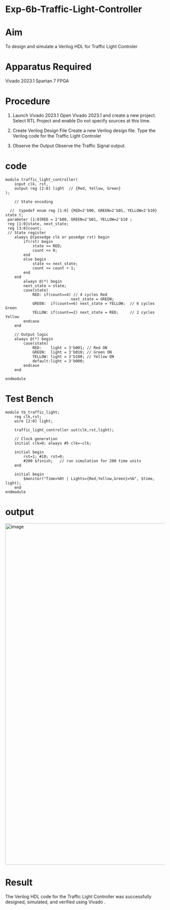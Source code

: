 # Exp-6b-Traffic-Light-Controller
# Aim
To design and simulate a Verilog HDL for Traffic Light Controler

# Apparatus Required
Vivado 2023.1
Spartan 7 FPGA
# Procedure
1. Launch Vivado 2023.1
Open Vivado 2023.1 and create a new project.
Select RTL Project and enable Do not specify sources at this time.
2. Create Verilog Design File
Create a new Verilog design file.
Type the Verilog code for the Traffic Light Controler

3. Observe the Output
Observe the Traffic Signal output.

# code
```
module traffic_light_controller(
    input clk, rst,
    output reg [2:0] light  // {Red, Yellow, Green}
);

    // State encoding
  
  //  typedef enum reg [1:0] {RED=2'b00, GREEN=2'b01, YELLOW=2'b10} state_t;
 parameter [1:0]RED = 2'b00, GREEN=2'b01, YELLOW=2'b10 ;
 reg [1:0]state, next_state;  
 reg [3:0]count;
 // State register
    always @(posedge clk or posedge rst) begin
        if(rst) begin
            state <= RED;
            count <= 0;
        end
        else begin
            state <= next_state;
            count <= count + 1;
        end
    end
        always @(*) begin
        next_state = state;
        case(state)
            RED: if(count==4) // 4 cycles Red
                             next_state = GREEN; 
            GREEN:  if(count==6) next_state = YELLOW;  // 6 cycles Green
            YELLOW: if(count==2) next_state = RED;     // 2 cycles Yellow
        endcase
    end

    // Output logic
    always @(*) begin
        case(state)
            RED:    light = 3'b001; // Red ON
            GREEN:  light = 3'b010; // Green ON
            YELLOW: light = 3'b100; // Yellow ON
            default:light = 3'b000;
        endcase
    end

endmodule
```


# Test Bench
```
module tb_traffic_light;
    reg clk,rst;
    wire [2:0] light;

    traffic_light_controller uut(clk,rst,light);

    // Clock generation
    initial clk=0; always #5 clk=~clk;

    initial begin
        rst=1; #10; rst=0;
        #200 $finish;   // run simulation for 200 time units
    end

    initial begin
        $monitor("Time=%0t | Lights={Red,Yellow,Green}=%b", $time, light);
    end
endmodule
```

# output
<img width="1920" height="1080" alt="image" src="https://github.com/user-attachments/assets/c1f803f9-11a5-4071-ab60-93c8a23477a6" />



# Result
The Verilog HDL code for the Traffic Light Controller was successfully designed, simulated, and verified using Vivado .




